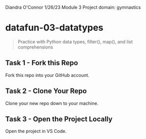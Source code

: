 Diandra O'Connor  1/26/23
Module 3 Project
domain: gymnastics


# datafun-03-datatypes


> Practice with Python data types, filter(), map(), and list comprehensions


## Task 1 - Fork this Repo

Fork this repo into your GitHub account.

## Task 2 - Clone Your Repo 

Clone your new repo down to your machine.

## Task 3 - Open the Project Locally

Open the project in VS Code. 
